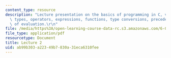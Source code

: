 ```yaml
---
content_type: resource
description: "Lecture presentation on the basics of programming in C, variables, data\
  \ types, operators, expressions, functions, type conversions, precedence, and order\
  \ of evaluation.\r\n"
file: /media/https%3A/open-learning-course-data-rc.s3.amazonaws.com/6-087-practical-programming-in-c-january-iap-2010/ab99b303a22349b7830a31eca6310fee_MIT6_087IAP10_lec02.pdf
file_type: application/pdf
resourcetype: Document
title: Lecture 2
uid: ab99b303-a223-49b7-830a-31eca6310fee
---
```

